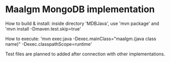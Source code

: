 # Maalgm MongoDB implementation

How to build & install: inside directory 'MDBJava', use 'mvn package' and 'mvn install -Dmaven.test.skip=true'

How to execute: 'mvn exec:java -Dexec.mainClass="maalgm.(java class name)" -Dexec.classpathScope=runtime'

Test files are planned to added after connection with other implementations.
